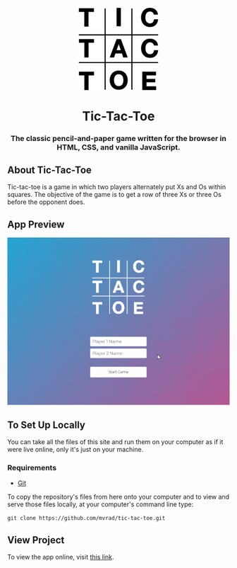 <p align="center">
  <a href="https://winoapp.herokuapp.com">
    <img alt="Logo" src="img/logo_black.svg" width="180px" />
  </a>
</p>
<div align="center">
  <h1>Tic-Tac-Toe</h1>
  <h3>The classic pencil-and-paper game written for the browser in HTML, CSS, and vanilla JavaScript.</h3>
</div>

## About Tic-Tac-Toe

Tic-tac-toe is a game in which two players alternately put Xs and Os within squares. The objective of the game is to get a row of three Xs or three Os before the opponent does.

## App Preview

<div align="center">
  <img alt="Tic-Tac-Toe App Preview" src="img/tic-tac-toe.gif" width="auto" height="auto">
</div>

## To Set Up Locally

You can take all the files of this site and run them on your computer as if it were live online, only it's just on your machine.

### Requirements

* [Git](http://git-scm.com/)

To copy the repository's files from here onto your computer and to view and serve those files locally, at your computer's command line type:
```
git clone https://github.com/mvrad/tic-tac-toe.git
```

## View Project

To view the app online, visit [this link](https://mvrad.github.io/tic-tac-toe/).